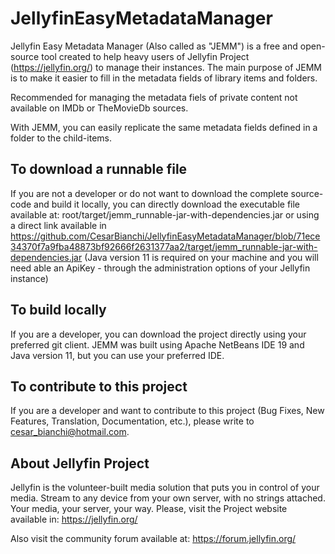 # JellyfinEasyMetadataManager

Jellyfin Easy Metadata Manager (Also called as "JEMM") is a free and open-source tool created to help heavy users of Jellyfin Project (https://jellyfin.org/) to manage their instances. 
The main purpose of JEMM is to make it easier to fill in the metadata fields of library items and folders. 

Recommended for managing the metadata fiels of private content not available on IMDb or TheMovieDb sources.

With JEMM, you can easily replicate the same metadata fields defined in a folder to the child-items.

## To download a runnable file
If you are not a developer or do not want to download the complete source-code and build it locally, you can directly download the executable file available at: root/target/jemm_runnable-jar-with-dependencies.jar or using a direct link available in https://github.com/CesarBianchi/JellyfinEasyMetadataManager/blob/71ece34370f7a9fba48873bf92666f2631377aa2/target/jemm_runnable-jar-with-dependencies.jar (Java version 11 is required on your machine and you will need able an ApiKey - through the administration options of your Jellyfin instance)

## To build locally
If you are a developer, you can download the project directly using your preferred git client. JEMM was built using Apache NetBeans IDE 19 and Java version 11, but you can use your preferred IDE.

## To contribute to this project
If you are a developer and want to contribute to this project (Bug Fixes, New Features, Translation, Documentation, etc.), please write to cesar_bianchi@hotmail.com.

## About Jellyfin Project
Jellyfin is the volunteer-built media solution that puts you in control of your media. Stream to any device from your own server, with no strings attached. Your media, your server, your way.
Please, visit the Project website available in: https://jellyfin.org/

Also visit the community forum available at: https://forum.jellyfin.org/
